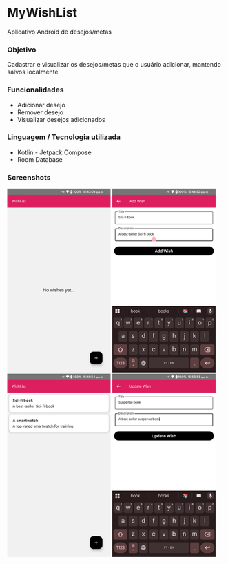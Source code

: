 # MyWishList
Aplicativo Android de desejos/metas


### Objetivo
Cadastrar e visualizar os desejos/metas que o usuário adicionar, mantendo salvos localmente


### Funcionalidades
- Adicionar desejo
- Remover desejo
- Visualizar desejos adicionados



### Linguagem / Tecnologia utilizada
- Kotlin - Jetpack Compose
- Room Database


### Screenshots
<img src="app/screenshots/home_no_wishes.png" alt="Add Wish" width="240px"> <img src="app/screenshots/add_wish.png" alt="Add Wish" width="240px"> 
<img src="app/screenshots/home_wishes_added.png" alt="Add Wish" width="240px"> <img src="app/screenshots/update_wish.png" alt="Add Wish" width="240px">
